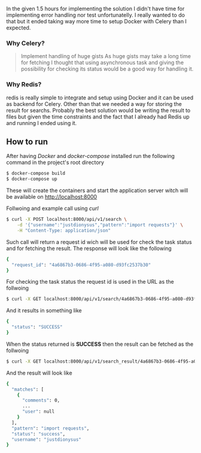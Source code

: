 In the given 1.5 hours for implementing the solution I didn't have time for implementing error handling nor test unfortunatelly. I really wanted
to do that but it ended taking way more time to setup Docker with Celery than I expected.

### Why Celery? 
> Implement handling of huge gists
As huge gists may take a long time for fetching I thought that using asynchronous task and giving the possibility for checking its status
would be a good way for handling it.

### Why Redis?
redis is really simple to integrate and setup using Docker and it can be used as backend for Celery. Other than that we needed a way for
storing the result for searchs. Probably the best solution would be writing the result to files but given the time constraints and the
fact that I already had Redis up and running I ended using it.


## How to run
After having *Docker* and *docker-compose* installed run the following command in the project's root directory

```bash
$ docker-compose build
$ docker-compose up
```

These will create the containers and start the application server witch will be available on [http://localhost:8000](http://localhost:8000)

Follwoing and example call using *curl*

```bash
$ curl -X POST localhost:8000/api/v1/search \
    -d '{"username":"justdionysus","pattern":"import requests"}' \
    -H "Content-Type: application/json"
```

Such call will return a request id wich will be used for check the task status and for fetching the result. The response will look like the following

```bash
{
  "request_id": "4a6867b3-0686-4f95-a080-d93fc2537b30"
}
```

For checking the task status the request id is used in the URL as the follwoing

```bash
$ curl -X GET localhost:8000/api/v1/search/4a6867b3-0686-4f95-a080-d93fc2537b30
```

And it results in something like
```bash
{
  "status": "SUCCESS"
}
```

When the status returned is **SUCCESS** then the result can be fetched as the follwoing
```bash
$ curl -X GET localhost:8000/api/v1/search_result/4a6867b3-0686-4f95-a080-d93fc2537b30
```

And the result will look like
```bash
{
  "matches": [
    {
      "comments": 0,
      ...
      "user": null
    }
  ],
  "pattern": "import requests",
  "status": "success",
  "username": "justdionysus"
}
```
